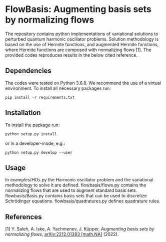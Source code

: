 # FlowBasis: Augmenting basis sets by normalizing flows

The repository contains python implementations of variational solutions to perturbed quantum harmonic oscillator problems. Solution methodology is based on the use of Hermite functions, and augmented Hermite functions, where Hermite functions are composed with normalizing flows [1]. The provided codes reproduces results in the below cited reference.

## Dependencies

The codes were tested on Python 3.6.8. We recommend the use of a virtual
environment. To install all necessary packages run:

```
pip install -r requirements.txt
```


## Installation

To install the package run:
```
python setup.py install
```
or in a developer-mode, e.g.:
```
python setup.py develop --user
```

## Usage

In examples/HOs.py the Harmonic oscillator problem and the variational methodology to solve it are defined. flowbasis/flows.py contains the normalizing flows that are used to augment standard basis sets. flowbasis/Basis.py contains basis sets that can be used to discretize Schrödinger equations. flowbasis/quadratures.py defines quadrature rules.   


## References

[1] Y. Saleh, A. Iske, A. Yachmenev, J. Küpper, *Augmenting basis sets by normalizing flows*, [arXiv:2212.01383  [math.NA]]( https://arxiv.org/abs/2212.01383) (2022).
